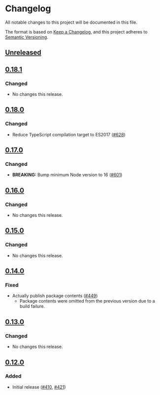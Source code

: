 # Changelog
All notable changes to this project will be documented in this file.

The format is based on [Keep a Changelog](https://keepachangelog.com/en/1.0.0/),
and this project adheres to [Semantic Versioning](https://semver.org/spec/v2.0.0.html).

## [Unreleased]

## [0.18.1]
### Changed
- No changes this release.

## [0.18.0]
### Changed
- Reduce TypeScript compilation target to ES2017 ([#628](https://github.com/MetaMask/snaps-skunkworks/pull/628))

## [0.17.0]
### Changed
- **BREAKING:** Bump minimum Node version to 16 ([#601](https://github.com/MetaMask/snaps-skunkworks/pull/601))

## [0.16.0]
### Changed
- No changes this release.

## [0.15.0]
### Changed
- No changes this release.

## [0.14.0]
### Fixed
- Actually publish package contents ([#449](https://github.com/MetaMask/snaps-skunkworks/pull/449))
  - Package contents were omitted from the previous version due to a build failure.

## [0.13.0]
### Changed
- No changes this release.

## [0.12.0]
### Added
- Initial release ([#410](https://github.com/MetaMask/snaps-skunkworks/pull/410), [#421](https://github.com/MetaMask/snaps-skunkworks/pull/421))

[Unreleased]: https://github.com/MetaMask/snaps-skunkworks/compare/v0.18.1...HEAD
[0.18.1]: https://github.com/MetaMask/snaps-skunkworks/compare/v0.18.0...v0.18.1
[0.18.0]: https://github.com/MetaMask/snaps-skunkworks/compare/v0.17.0...v0.18.0
[0.17.0]: https://github.com/MetaMask/snaps-skunkworks/compare/v0.16.0...v0.17.0
[0.16.0]: https://github.com/MetaMask/snaps-skunkworks/compare/v0.15.0...v0.16.0
[0.15.0]: https://github.com/MetaMask/snaps-skunkworks/compare/v0.14.0...v0.15.0
[0.14.0]: https://github.com/MetaMask/snaps-skunkworks/compare/v0.13.0...v0.14.0
[0.13.0]: https://github.com/MetaMask/snaps-skunkworks/compare/v0.12.0...v0.13.0
[0.12.0]: https://github.com/MetaMask/snaps-skunkworks/releases/tag/v0.12.0
